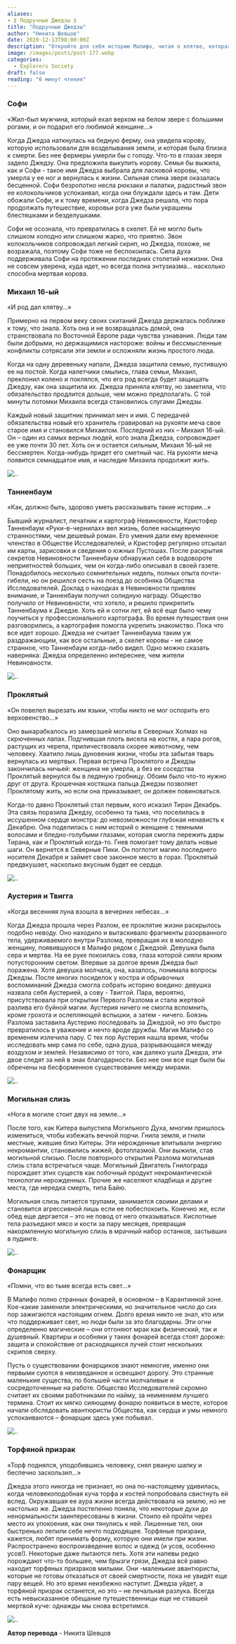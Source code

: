 ```yaml
---
aliases: 
- ⟪ Подручные Джедзы ⟫
title: "Подручные Джедзы"
author: "Никита Шевцов"
date: 2020-12-13T08:00:00Z
description: "Откройте для себя историю Малифо, читая о клятве, которая покляла семью защищать странствующего путешественника по имени Джедза. Следите за историей последнего защитника, Майкла 16-го, и наследием, которое он передает в этой захватывающей истории о верности и чести."
image: /images/posts/post-177.webp
categories:
  - Explorers Society
draft: false
reading: "6 минут чтения"
---
```


### Софи

«Жил-был мужчина, который ехал верхом на белом звере с большими рогами, и он подарил его любимой женщине…»

Когда Джедза наткнулась на бедную ферму, она увидела корову, которую использовали для возделывания земли, и которая была близка к смерти. Без нее фермеры умерли бы с голоду. Что-то в глазах зверя задело Джедзу. Она предложила выкупить корову. Семья бы выжила, как и Софи - такое имя Джедза выбрала для ласковой коровы, что умерла у ее ног и вернулась к жизни. Сильная спина зверя оказалась бесценной. Софи безропотно несла рюкзаки и палатки, радостный звон ее колокольчиков успокаивал, когда они блуждали здесь и там. Дети обожали Софи, и к тому времени, когда Джедза решала, что пора продолжать путешествие, коровьи рога уже были украшены блестяшками и безделушками.

Софи не осознала, что превратилась в скелет. Ей не могло быть слишком холодно или слишком жарко, что приятно. Звон колокольчиков сопровождал легкий скрип, но Джедза, похоже, не возражала, поэтому Софи тоже не беспокоилась. Сила духа поддерживала Софи на протяжении последних столетий нежизни. Она не совсем уверена, куда идет, но всегда полна энтузиазма… насколько способна мертвая корова.

### Михаил 16-ый

«И род дал клятву…»

Примерно на первом веку своих скитаний Джезда держалась поближе к тому, что знала. Хоть она и не возвращалась домой, она странствовала по Восточной Европе ради чувства узнавания. Люди там были добрыми, но держащимися настороже: войны и бессмысленные конфликты сотрясали эти земли и осложняли жизнь простого люда.

Когда на одну деревеньку напали, Джедза защитила семью, пустившую ее на постой. Когда налетчики смылись, глава семьи, Михаил, преклонил колено и поклялся, что его род всегда будет защищать Джедзу, как она защитила их. Джедза приняла клятву, но заметила, что обязательство продлится дольше, чем можно предполагать. С той минуты потомки Михаила всегда становились слугами Джедзы.

Каждый новый защитник принимал меч и имя. С передачей обязательства новый его хранитель гравировал на рукояти меча свое старое имя и становился Михаилом. Последний из них – Михаил 16-ый. Он – один из самых верных людей, кого знала Джедза, сопровождает ее уже почти 30 лет. Хоть он и остается сильным, Михаил 16-ый не бессмертен. Когда-нибудь придет его сметный час. На рукояти меча появится семнадцатое имя, и наследие Михаила продолжит жить.

![..](/images/posts/post-177_img1.webp)


### Танненбаум

«Как, должно быть, здорово уметь рассказывать такие истории…»

Бывший журналист, печатник и картограф Невиновности, Кристофер Танненбаум «Руки-в-чернилах» вел жизнь, более насыщенную странностями, чем дешевый роман. Его умения дали ему временное членство в Обществе Исследователей, и Кристофер регулярно отсылал им карты, зарисовки и сведения о южных Пустошах. После раскрытия секретов Невиновности Танненбаум обнаружил себя в водовороте неприятностей больших, чем он когда-либо описывал в своей газете. Понадобилось несколько сомнительных недель, полных опыта почти-гибели, но он решился сесть на поезд до особняка Общества Исследователей. Доклад о находках в Невиновности привлек внимание, и Танненбаум получил солидную награду. Общество получило от Невиновности, что хотело, и решило прикрепить Танненбаума к Джедзе. Хоть ей и сотни лет, ей всё еще было чему поучиться у профессионального картографа. Во время путешествия они разговорились, а картография помогла укрепить знакомство. Пока что все идет хорошо. Джедза не считает Танненбаума таким уж раздражающим, как все остальные, а скелет коровы - не самое странное, что Танненбаум когда-либо видел. Одно можно сказать наверняка: Джедза определенно интереснее, чем жители Невиновности.

![..](/images/posts/post-177_img2.webp)


### Проклятый

«Он повелел вырезать им языки, чтобы никто не мог оспорить его верховенство…»

Оно выкарабкалось из замерзшей могилы в Северных Холмах на скрюченных лапах. Подгнившая плоть висела на костях, а пара рогов, растущих из черепа, приличествовала скорее животному, чем человеку. Хватило лишь дуновения жизни, чтобы эта забытая тварь вернулась из мертвых. Первая встреча Проклятого и Джедзы закончилась ничьей: женщина не умерла, а без ее соседства Проклятый вернулся бы в ледяную гробницу. Обоим было что-то нужно друг от друга. Крошечная костяшка пальца Джедзы позволяет Проклятому жить, но если она приказывает, он должен повиноваться.

Когда-то давно Проклятый стал первым, кого исказил Тиран Декабрь. Эта связь поразила Джедзу, особенно та тьма, что поселилась в иссушенном сердце монстра: до невозможности глубокая ненависть к Декабрю. Она поделилась с ним историй о женщине с темными волосами и бледно-голубыми глазами, которая смогла пережить дары Тирана, как и Проклятый когда-то. Гнев помогает тому делать новые шаги. Он вернется в Северные Пики. Он поглотит магию последнего носителя Декабря и займет свое законное место в горах. Проклятый предвкушает, насколько вкусным будет ее сердце.

![..](/images/posts/post-177_img3.webp)


### Аустерия и Твигга

«Когда весенняя луна взошла в вечерних небесах…»

Когда Джедза прошла через Разлом, ее проклятие жизни раскрылось подобно неводу. Оно находило и вытаскивало фрагменты разорванного тела, удерживаемого внутри Разлома, превращая их в молодую женщину, появившуюся в Малифо рядом с Джедзой. Девушка была сера и мертва. На ее руке покоилась сова, глаза которой сияли ярким потусторонним светом. Впервые за долгое время Джедза был поражена. Хотя девушка молчала, она, казалось, понимала вопросы Джедзы. После многих посиделок у костра и обрывочных воспоминаний Джедза смогла собрать историю воедино: девушка назвала себя Аустерией, а сову - Твиггой. Пара, вероятно, присутствовала при открытии Первого Разлома и стала жертвой разлива его буйной магии. Аустерия ничего не смогла вспомнить, кроме грохота и ослепляющей вспышки, а затем - ничего. Боязнь Разлома заставила Аустерию последовать за Джедзой, но это быстро превратилось в уважение и нечто вроде дружбы. Магия Малифо со временем излечила пару. С тех пор Аустерия нашла время, чтобы исследовать мир сама по себе, одна душа, разрывающаяся между воздухом и землей. Независимо от того, как далеко ушла Джедза, эти двое следят за ней в знак благодарности. Без нее они все еще были бы обречены на бесформенное существование между мирами.

![..](/images/posts/post-177_img4.webp)


### Могильная слизь

«Нога в могиле стоит двух на земле…»

После того, как Китера выпустила Могильного Духа, многим пришлось измениться, чтобы избежать вечной порчи. Гнила земля, и гнили местные, жившие близ Китеры. Эти нерожденные впитывали энергию некромантии, становились жижей, фотоплазмой. Они выжили, став могильной слизью. После повторного открытия Разлома могильная слизь стала встречаться чаще. Могильный Двигатель Гнилограда порождает этих существ как побочный продукт некромантической технологии нерожденных. Прочие же населяют кладбища и другие места, где нередка смерть, типа Байю.

Могильная слизь питается трупами, занимается своими делами и становится агрессивной лишь если ее побеспокоить. Конечно же, если обед еще дергается – это не повод от него отказываться. Кислотные тела разъедают мясо и кости за пару месяцев, превращая накормленную могильную слизь в мрачный набор останков, застывших в пудинге.

![..](/images/posts/post-177_img5.webp)


### Фонарщик

«Помни, что во тьме всегда есть свет…»

В Малифо полно странных фонарей, в основном – в Карантинной зоне. Кое-какие заменили электрическими, но значительное число до сих пор зажигаются настоящим огнем. Долго время никто не знал, кто или что поддерживает свет, но люди были за это благодарны. Эти огни определенно магические – они отгоняют мрак как физический, так и душевный. Квартиры и особняки у таких фонарей всегда стоят дороже: защита и спокойствие от расходящихся лучей стоит нескольких скрипов сверху.

Пусть о существовании фонарщиков знают немногие, именно они первыми суются в неизведанное и освещают дорогу. Это странные маленькие существа, по большей части молчаливые и сосредоточенные на работе. Общество Исследователей скромно считает их своими работниками по найму, за неимением лучшего термина. Стоит их мягко сияющему фонарю появиться в месте, которое начали обследовать авантюристы Общества, как сердца и умы немного успокаиваются – фонарщик здесь уже побывал.

![..](/images/posts/post-177_img6.webp)


### Торфяной призрак

«Торф поднялся, уподобившись человеку, снял рваную шапку и беспечно заскользил...»

Джедза этого никогда не признает, но она по-настоящему удивилась, когда человекоподобная куча торфа и костей попробовала свистнуть ей вслед. Окружавшая ее аура жизни всегда действовала на землю, но не настолько же. Джедза постепенно поняла, что некоторые духи до ненормальности заинтересованы в жизни. Стоило ей пройти через место их упокоения, как они тянулись к ней. Лишенные тел, они быстренько лепили себе нечто подходящее. Торфяные призраки, кажется, любят принимать форму, которую они имели при жизни. Распространено воспроизведение волос и одежд (и усов, особенно усов!). Некоторые даже пытаются петь. Хотя эти напевы редко порождают что-то большее, чем брызги грязи, Джедза всё равно находит торфяных призраков милыми. Они -маленькие авантюристы, которые не готовы отказаться от своей смертности, пока не увидят еще пару вещей. Но это время неизбежно наступит. Джедза уйдет, а торфяной призрак останется, но это – не печальная разлука. Всегда есть невысказанное обещание путешественницы еще не ставшей мертвой куче: однажды мы снова встретимся.

![..](/images/posts/post-177_img7.webp)


**Автор перевода** - Никита Шевцов

